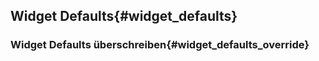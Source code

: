 ## Widget Defaults{#widget_defaults}

### Widget Defaults überschreiben{#widget_defaults_override}

